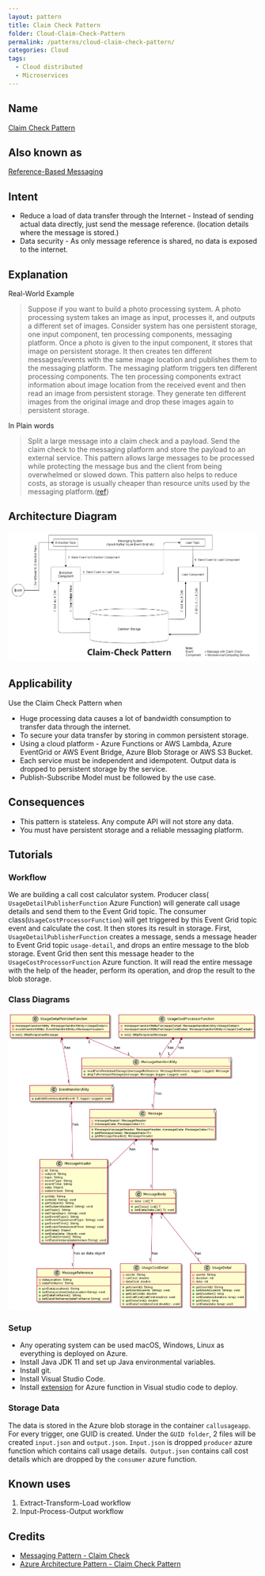 ```yaml
---
layout: pattern
title: Claim Check Pattern
folder: Cloud-Claim-Check-Pattern
permalink: /patterns/cloud-claim-check-pattern/
categories: Cloud
tags:
  - Cloud distributed
  - Microservices
---
```


## Name

[Claim Check Pattern](https://docs.microsoft.com/en-us/azure/architecture/patterns/claim-check)

## Also known as

[Reference-Based Messaging](https://www.enterpriseintegrationpatterns.com/patterns/messaging/StoreInLibrary.html)

## Intent

- Reduce a load of data transfer through the Internet - Instead of sending actual data directly, just send the message reference. (location details where the message is stored.)
- Data security - As only message reference is shared, no data is exposed to the internet.

## Explanation

Real-World Example

> Suppose if you want to build a photo processing system. A photo processing system takes an image as input, processes it, and outputs a different set of images. Consider system has one persistent storage, one input component, ten processing components, messaging platform. Once a photo is given to the input component, it stores that image on persistent storage. It then creates ten different messages/events with the same image location and publishes them to the messaging platform. The messaging platform triggers ten different processing components. The ten processing components extract information about image location from the received event and then read an image from persistent storage. They generate ten different images from the original image and drop these images again to persistent storage.

In Plain words

> Split a large message into a claim check and a payload. Send the claim check to the messaging platform and store the payload to an external service. This pattern allows large messages to be processed while protecting the message bus and the client from being overwhelmed or slowed down. This pattern also helps to reduce costs, as storage is usually cheaper than resource units used by the messaging platform.([ref](https://docs.microsoft.com/en-us/azure/architecture/patterns/claim-check))

## Architecture Diagram

![alt text](./etc/Claim-Check-Pattern.png "Claim Check Pattern")

## Applicability

Use the Claim Check Pattern when

- Huge processing data causes a lot of bandwidth consumption to transfer data through the internet.
- To secure your data transfer by storing in common persistent storage.
- Using a cloud platform - Azure Functions or AWS Lambda, Azure EventGrid or AWS Event Bridge, Azure Blob Storage or AWS S3 Bucket.
- Each service must be independent and idempotent. Output data is dropped to persistent storage by the service.
- Publish-Subscribe Model must be followed by the use case.

## Consequences

- This pattern is stateless. Any compute API will not store any data.
- You must have persistent storage and a reliable messaging platform.

## Tutorials

### Workflow

We are building a call cost calculator system. Producer class( `UsageDetailPublisherFunction` Azure Function) will generate call usage details and send them to the Event Grid topic. The consumer class(`UsageCostProcessorFunction`) will get triggered by this Event Grid topic event and calculate the cost. It then stores its result in storage. First, `UsageDetailPublisherFunction` creates a message, sends a message header to Event Grid topic `usage-detail`, and drops an entire message to the blob storage. Event Grid then sent this message header to the `UsageCostProcessorFunction` Azure function. It will read the entire message with the help of the header, perform its operation, and drop the result to the blob storage.

### Class Diagrams

![alt text](./etc/class-diagram.png "Claim-Check-Class-Diagram")

### Setup

- Any operating system can be used macOS, Windows, Linux as everything is deployed on Azure.
- Install Java JDK 11 and set up Java environmental variables.
- Install git.
- Install Visual Studio Code.
- Install [extension](https://marketplace.visualstudio.com/items?itemName=ms-azuretools.vscode-azurefunctions) for Azure function in Visual studio code to deploy.

### Storage Data

The data is stored in the Azure blob storage in the container `callusageapp`. For every trigger, one GUID is created. Under the `GUID folder`, 2 files will be created `input.json` and `output.json`.
`Input.json` is dropped `producer` azure function which contains call usage details.` Output.json` contains call cost details which are dropped by the `consumer` azure function.

## Known uses

1. Extract-Transform-Load workflow
2. Input-Process-Output workflow

## Credits

- [Messaging Pattern - Claim Check](https://www.enterpriseintegrationpatterns.com/patterns/messaging/StoreInLibrary.html)
- [Azure Architecture Pattern - Claim Check Pattern](https://docs.microsoft.com/en-us/azure/architecture/patterns/claim-check)
